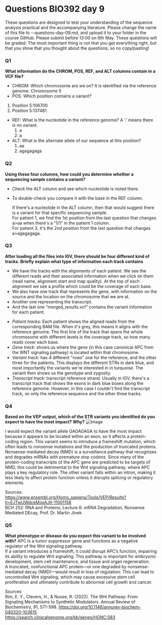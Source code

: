 # Questions BIO392 day 9
These questions are designed to test your understanding of the sequence analysis practical and the accompanying literature. Please change the name of this file to <First letter>-<Last name>-questions-day-09.md, and upload it to your folder in the course GitHub. Please submit before 13:00 on 6th May.
These questions will be graded. The most important thing is not that you get everything right, but that you show that you thought about the questions; so no copy/pasting!

### Q1
**What information do the CHROM, POS, REF, and ALT columns contain in a VCF file?**
* CHROM: Which chromosome are we on? It is identified via the reference genome.
  Chromosome 5
* POS: Which position contains a variant?
 1. Position 5:106700
 2. Position 5:137481
* REF: What is the nucleotide in the reference genome? A ‘.’ means there is no variant.
  1. a
  2. a
* ALT: What is the alternate allele of our sequence at this position?
  1. aa
  2. agagagaga

### Q2
**Using these four columns, how could you determine whether a sequencing sample contains a variant?**
* Check the ALT column and see which nucleotide is noted there.  
* To double-check you compare it with the base in the	REF column.

  If there's a nucleotide in the ALT column, then that would suggest there is a variant for that specific sequencing sample.\
  For patient 1, we find the 1st position from the last question that changes a>aa when there's a "1/1" in the patient 1 column. \
  For patient 3, it's the 2nd position from the last question that changes a>agagagaga. 

### Q3
**After loading all the files into IGV, there should be four different kind of tracks. Briefly explain what type of information each track contains**
* We have the tracks with the alignments of each patient. We see the different reads and their associated information when we click on them (read name, alignment start and map quality). At the top of each alignment we see a profile which could be the coverage of each base.
* We also have one track that represents the gene, with information on the source and the location on the chromosome that we are at. 
* Another one representing the transcript.
* And the last one “merged_results.vcf” contains the variant information for each patient.
  
- *Patient tracks*: Each patient shows the aligned reads from the corresponding BAM file. When it's grey, this means it aligns with the reference genome. The first line of the track that spans the whole chromosome with different levels is the coverage track, so how many reads cover each base.
- *Gene track*: shows us where the gene (in this case canonical APC from the WNT signaling pathway) is located within that chromosome.
- *Variant track*: has 4 different "rows" one for the reference, and the other three for the patients. This displays the different STRs in dark blue, and most importantly the variants we're interested in in turquoise. The variant then shows us the genotype and zygosity.
- *Transcript track*: transcript reference strand. Usually in IGV, there's a transcript track that shows the exons in dark blue boxes along the reference genome. However, in this case I couldn't find the transcript track, so only the reference sequence and the other three tracks.

### Q4
**Based on the VEP output, which of the STR variants you identified do you expect to have the most impact? Why?**
![image](https://github.com/user-attachments/assets/fe2f2d3e-d75e-4b27-82c1-cfc9e170abce)

I would expect the variant allele GAGAGAGA to have the most impact because it appears to be located within an exon, so it affects a protein-coding region. This variant seems to introduce a frameshift mutation, which often leads to nonsense mutations and the production of truncated proteins.
Nonsense-mediated decay (NMD) is a surveillance pathway that recognizes and degrades mRNAs with premature stop codons. Since many of the protein-coding transcripts of the APC gene are predicted to be targets of NMD, this could be detrimental to the Wnt signaling pathway, where APC plays a key regulatory role.
The other variant falls within an intron, making it less likely to affect protein function unless it disrupts splicing or regulatory elements.

Sources: \
<https://www.ensembl.org/Homo_sapiens/Tools/VEP/Results?tl=EJTwUWdceMoxAJtI-11001158> \
BCH 252: RNA and Proteins, Lecture 6: mRNA Degradation, Nonsense Mediated DEcay, Prof. Dr. Martin Jinek

### Q5
**What phenotype or disease do you expect this variant to be involved with?**
APC is a tumor suppressor gene and functions as a negative regulator of the Wnt signaling pathway. \
If a variant introduces a frameshift, it could disrupt APC’s function, impairing its ability to regulate Wnt signaling. This pathway is important for embryonic development, stem cell maintenance, and tissue and organ regeneration. \
A truncated, nonfunctional APC protein—or one degraded by nonsense-mediated decay (NMD)—would result in loss of regulation. This can lead to uncontrolled Wnt signaling, which may cause excessive stem cell proliferation and ultimately contribute to abnormal cell growth and cancer.

Sources \
Rim, E. Y., Clevers, H., & Nusse, R. (2022). The Wnt Pathway: From Signaling Mechanisms to Synthetic Modulators. Annual Review of Biochemistry, 91, 571-598. <https://doi.org/10.1146/annurev-biochem-040320-103615> \
<https://search.clinicalgenome.org/kb/genes/HGNC:583>
